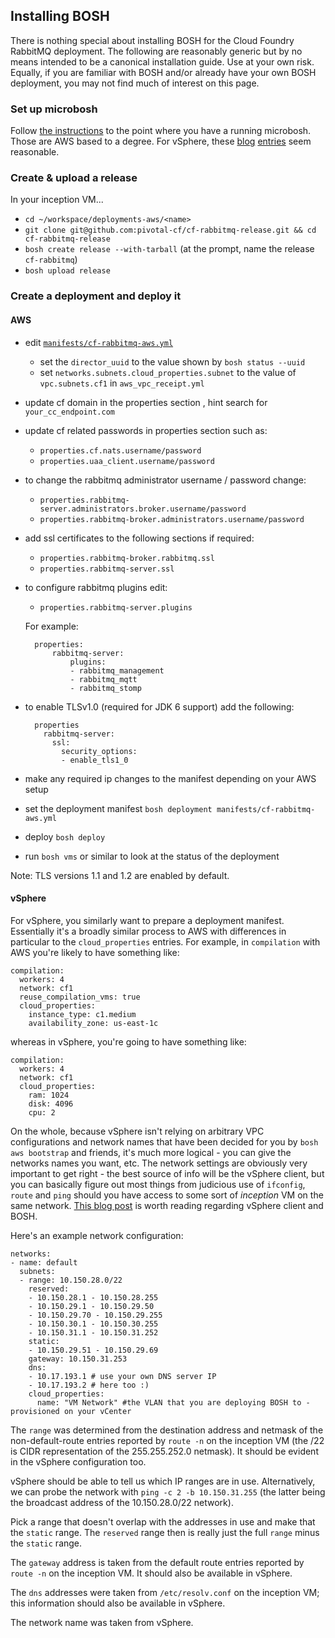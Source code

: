 ## Installing BOSH

There is nothing special about installing BOSH for the Cloud
Foundry RabbitMQ deployment. The following are reasonably generic but
by no means intended to be a canonical installation guide. Use at your
own risk. Equally, if you are familiar with BOSH and/or already have
your own BOSH deployment, you may not find much of interest on this
page.

### Set up microbosh

Follow [the
instructions](https://github.com/cloudfoundry/internal-docs/blob/master/getting_started.md)
to the point where you have a running microbosh. Those are AWS based
to a degree. For vSphere, these
[blog](http://www.think-foundry.com/build-cloud-foundry-vsphere-bosh-part-2/)
[entries](http://www.think-foundry.com/build-cloud-foundry-vsphere-bosh-part-3/)
seem reasonable.

### Create & upload a release

In your inception VM...

- `cd ~/workspace/deployments-aws/<name>`
- `git clone git@github.com:pivotal-cf/cf-rabbitmq-release.git && cd cf-rabbitmq-release`
- `bosh create release --with-tarball` (at the prompt, name the release
  `cf-rabbitmq`)
- `bosh upload release`

### Create a deployment and deploy it

#### AWS

- edit [`manifests/cf-rabbitmq-aws.yml`](https://github.com/pivotal-cf/cf-rabbitmq-release/blob/master/manifests/cf-rabbitmq-aws.yml)
  - set the `director_uuid` to the value shown by `bosh status --uuid`
  - set `networks.subnets.cloud_properties.subnet` to the value of
    `vpc.subnets.cf1` in `aws_vpc_receipt.yml`
- update cf domain in the properties section , hint search for `your_cc_endpoint.com`
- update cf related passwords in properties section such as:
	- `properties.cf.nats.username/password`
	- `properties.uaa_client.username/password`
- to change the rabbitmq administrator username / password change:
	- `properties.rabbitmq-server.administrators.broker.username/password`
	- `properties.rabbitmq-broker.administrators.username/password`
- add ssl certificates to the following sections if required:
	- `properties.rabbitmq-broker.rabbitmq.ssl`
	- `properties.rabbitmq-server.ssl`
- to configure rabbitmq plugins edit:
	- `properties.rabbitmq-server.plugins`
	
	For example:

		properties:
			rabbitmq-server:
				plugins:
				- rabbitmq_management
				- rabbitmq_mqtt
				- rabbitmq_stomp
	
- to enable TLSv1.0 (required for JDK 6 support) add the following:
 
		properties
		  rabbitmq-server:
		    ssl:
			  security_options: 
			  - enable_tls1_0 			  
- make any required ip changes to the manifest depending on your AWS setup
- set the deployment manifest `bosh deployment manifests/cf-rabbitmq-aws.yml`
- deploy `bosh deploy`
- run `bosh vms` or similar to look at the status of the deployment

Note: TLS versions 1.1 and 1.2 are enabled by default.

#### vSphere

For vSphere, you similarly want to prepare a deployment
manifest. Essentially it's a broadly similar process to AWS with
differences in particular to the `cloud_properties` entries. For
example, in `compilation` with AWS you're likely to have something
like:

    compilation:
      workers: 4
      network: cf1
      reuse_compilation_vms: true
      cloud_properties:
        instance_type: c1.medium
        availability_zone: us-east-1c

whereas in vSphere, you're going to have something like:

    compilation:
      workers: 4
      network: cf1
      cloud_properties:
        ram: 1024
        disk: 4096
        cpu: 2

On the whole, because vSphere isn't relying on arbitrary VPC
configurations and network names that have been decided for you by
`bosh aws bootstrap` and friends, it's much more logical - you can
give the networks names you want, etc. The network settings are
obviously very important to get right - the best source of info will
be the vSphere client, but you can basically figure out most things
from judicious use of `ifconfig`, `route` and `ping` should you have
access to some sort of *inception* VM on the same network. [This blog
post](http://www.think-foundry.com/build-cloud-foundry-vsphere-bosh-part-3/)
is worth reading regarding vSphere client and BOSH.

Here's an example network configuration:

    networks:
    - name: default
      subnets:
      - range: 10.150.28.0/22
        reserved:
        - 10.150.28.1 - 10.150.28.255
        - 10.150.29.1 - 10.150.29.50
        - 10.150.29.70 - 10.150.29.255
        - 10.150.30.1 - 10.150.30.255
        - 10.150.31.1 - 10.150.31.252
        static:
        - 10.150.29.51 - 10.150.29.69
        gateway: 10.150.31.253
        dns:
        - 10.17.193.1 # use your own DNS server IP
        - 10.17.193.2 # here too :)
        cloud_properties:
          name: "VM Network" #the VLAN that you are deploying BOSH to - provisioned on your vCenter

The `range` was determined from the destination address and netmask of
the non-default-route entries reported by `route -n` on the inception
VM (the /22 is CIDR representation of the 255.255.252.0 netmask). It
should be evident in the vSphere configuration too.

vSphere should be able to tell us which IP ranges are in
use. Alternatively, we can probe the network with `ping -c 2 -b
10.150.31.255` (the latter being the broadcast address of the
10.150.28.0/22 network).

Pick a range that doesn't overlap with the addresses in use and make
that the `static` range. The `reserved` range then is really just the
full `range` minus the `static` range.

The `gateway` address is taken from the default route entries reported
by `route -n` on the inception VM. It should also be available in
vSphere.

The `dns` addresses were taken from `/etc/resolv.conf` on the
inception VM; this information should also be available in vSphere.

The network name was taken from vSphere.
